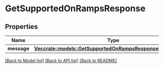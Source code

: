# GetSupportedOnRampsResponse

## Properties

| Name        | Type                                                                                                                                                                               | Description | Notes |
| ----------- | ---------------------------------------------------------------------------------------------------------------------------------------------------------------------------------- | ----------- | ----- |
| **message** | [**Vec**](docs/GetSupportedOnRampsResponse\_message\_inner.md)[**crate::models::GetSupportedOnRampsResponseMessageInner**](crate::models::GetSupportedOnRampsResponseMessageInner) |             |       |

[\[Back to Model list\]](./#documentation-for-models) [\[Back to API list\]](./#documentation-for-api-endpoints) [\[Back to README\]](./)
